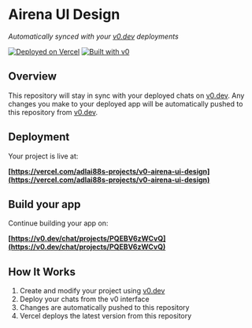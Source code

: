 # Airena UI Design

*Automatically synced with your [v0.dev](https://v0.dev) deployments*

[![Deployed on Vercel](https://img.shields.io/badge/Deployed%20on-Vercel-black?style=for-the-badge&logo=vercel)](https://vercel.com/adlai88s-projects/v0-airena-ui-design)
[![Built with v0](https://img.shields.io/badge/Built%20with-v0.dev-black?style=for-the-badge)](https://v0.dev/chat/projects/PQEBV6zWCvQ)

## Overview

This repository will stay in sync with your deployed chats on [v0.dev](https://v0.dev).
Any changes you make to your deployed app will be automatically pushed to this repository from [v0.dev](https://v0.dev).

## Deployment

Your project is live at:

**[https://vercel.com/adlai88s-projects/v0-airena-ui-design](https://vercel.com/adlai88s-projects/v0-airena-ui-design)**

## Build your app

Continue building your app on:

**[https://v0.dev/chat/projects/PQEBV6zWCvQ](https://v0.dev/chat/projects/PQEBV6zWCvQ)**

## How It Works

1. Create and modify your project using [v0.dev](https://v0.dev)
2. Deploy your chats from the v0 interface
3. Changes are automatically pushed to this repository
4. Vercel deploys the latest version from this repository
